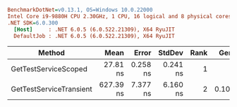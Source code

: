 ``` ini

BenchmarkDotNet=v0.13.1, OS=Windows 10.0.22000
Intel Core i9-9880H CPU 2.30GHz, 1 CPU, 16 logical and 8 physical cores
.NET SDK=6.0.300
  [Host]     : .NET 6.0.5 (6.0.522.21309), X64 RyuJIT
  DefaultJob : .NET 6.0.5 (6.0.522.21309), X64 RyuJIT


```
|                  Method |      Mean |    Error |   StdDev | Rank |  Gen 0 | Allocated |
|------------------------ |----------:|---------:|---------:|-----:|-------:|----------:|
|    GetTestServiceScoped |  27.81 ns | 0.258 ns | 0.241 ns |    1 |      - |         - |
| GetTestServiceTransient | 627.39 ns | 7.377 ns | 6.160 ns |    2 | 0.1059 |     888 B |
